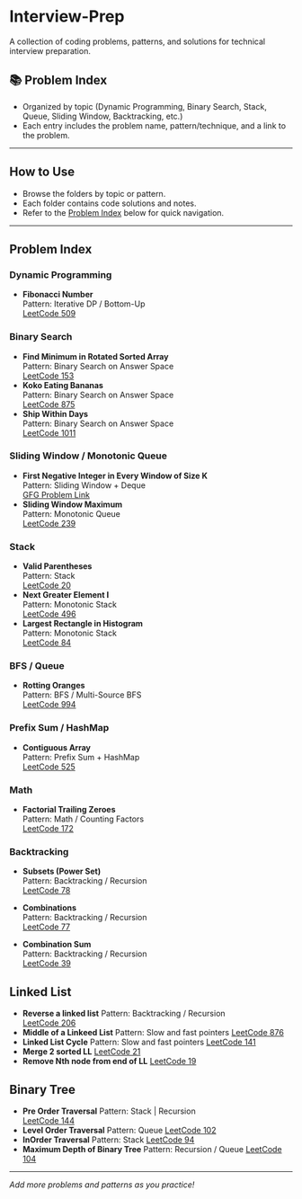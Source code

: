 # Interview-Prep

A collection of coding problems, patterns, and solutions for technical interview preparation.

## 📚 Problem Index

- Organized by topic (Dynamic Programming, Binary Search, Stack, Queue, Sliding Window, Backtracking, etc.)
- Each entry includes the problem name, pattern/technique, and a link to the problem.

---

## How to Use

- Browse the folders by topic or pattern.
- Each folder contains code solutions and notes.
- Refer to the [Problem Index](#problem-index) below for quick navigation.

---

## Problem Index


### Dynamic Programming
- **Fibonacci Number**  
  Pattern: Iterative DP / Bottom-Up  
  [LeetCode 509](https://leetcode.com/problems/fibonacci-number/)

### Binary Search
- **Find Minimum in Rotated Sorted Array**  
  Pattern: Binary Search on Answer Space  
  [LeetCode 153](https://leetcode.com/problems/find-minimum-in-rotated-sorted-array/)
- **Koko Eating Bananas**  
  Pattern: Binary Search on Answer Space  
  [LeetCode 875](https://leetcode.com/problems/koko-eating-bananas/)
- **Ship Within Days**  
  Pattern: Binary Search on Answer Space  
  [LeetCode 1011](https://leetcode.com/problems/capacity-to-ship-packages-within-d-days/)

### Sliding Window / Monotonic Queue
- **First Negative Integer in Every Window of Size K**  
  Pattern: Sliding Window + Deque  
  [GFG Problem Link](https://practice.geeksforgeeks.org/problems/first-negative-integer-in-every-window-of-size-k/0)
- **Sliding Window Maximum**  
  Pattern: Monotonic Queue  
  [LeetCode 239](https://leetcode.com/problems/sliding-window-maximum/)

### Stack
- **Valid Parentheses**  
  Pattern: Stack  
  [LeetCode 20](https://leetcode.com/problems/valid-parentheses/)
- **Next Greater Element I**  
  Pattern: Monotonic Stack  
  [LeetCode 496](https://leetcode.com/problems/next-greater-element-i/)
- **Largest Rectangle in Histogram**  
  Pattern: Monotonic Stack  
  [LeetCode 84](https://leetcode.com/problems/largest-rectangle-in-histogram/)

### BFS / Queue
- **Rotting Oranges**  
  Pattern: BFS / Multi-Source BFS  
  [LeetCode 994](https://leetcode.com/problems/rotting-oranges/)

### Prefix Sum / HashMap
- **Contiguous Array**  
  Pattern: Prefix Sum + HashMap  
  [LeetCode 525](https://leetcode.com/problems/contiguous-array/)

### Math
- **Factorial Trailing Zeroes**  
  Pattern: Math / Counting Factors  
  [LeetCode 172](https://leetcode.com/problems/factorial-trailing-zeroes/)

### Backtracking
- **Subsets (Power Set)**  
  Pattern: Backtracking / Recursion  
  [LeetCode 78](https://leetcode.com/problems/subsets/)

- **Combinations**  
  Pattern: Backtracking / Recursion  
  [LeetCode 77](https://leetcode.com/problems/combinations/)
- **Combination Sum**  
  Pattern: Backtracking / Recursion  
  [LeetCode 39](https://leetcode.com/problems/combination-sum/)

## Linked List

- **Reverse a linked list**
  Pattern: Backtracking / Recursion  
  [LeetCode 206](https://leetcode.com/problems/reverse-linked-list/)
- **Middle of a Linkeed List**
  Pattern: Slow and fast pointers 
  [LeetCode 876](https://leetcode.com/problems/middle-of-the-linked-list/)
- **Linked List Cycle**
  Pattern: Slow and fast pointers
  [LeetCode 141](https://leetcode.com/problems/linked-list-cycle/)
- **Merge 2 sorted LL**
  [LeetCode 21](https://leetcode.com/problems/merge-two-sorted-lists/)
- **Remove Nth node from end of LL**
  [LeetCode 19](https://leetcode.com/problems/remove-nth-node-from-end-of-list/)

## Binary Tree

- **Pre Order Traversal**
  Pattern: Stack | Recursion  
  [LeetCode 144](https://leetcode.com/problems/binary-tree-preorder-traversal/)
- **Level Order Traversal**
  Pattern: Queue 
  [LeetCode 102](https://leetcode.com/problems/binary-tree-level-order-traversal/)
- **InOrder Traversal**
  Pattern: Stack 
  [LeetCode 94](https://leetcode.com/problems/binary-tree-inorder-traversal/)
- **Maximum Depth of Binary Tree**
  Pattern: Recursion / Queue 
  [LeetCode 104](https://leetcode.com/problems/maximum-depth-of-binary-tree/)

---

_Add more problems and patterns as you practice!_